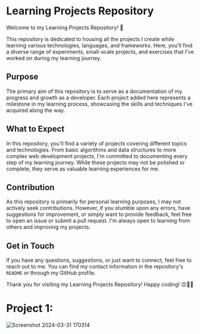 # Learning Projects Repository

Welcome to my Learning Projects Repository! 🚀

This repository is dedicated to housing all the projects I create while learning various technologies, languages, and frameworks. Here, you'll find a diverse range of experiments, small-scale projects, and exercises that I've worked on during my learning journey.

## Purpose
The primary aim of this repository is to serve as a documentation of my progress and growth as a developer. Each project added here represents a milestone in my learning process, showcasing the skills and techniques I've acquired along the way.

## What to Expect
In this repository, you'll find a variety of projects covering different topics and technologies. From basic algorithms and data structures to more complex web development projects, I'm committed to documenting every step of my learning journey. While these projects may not be polished or complete, they serve as valuable learning experiences for me.

## Contribution
As this repository is primarily for personal learning purposes, I may not actively seek contributions. However, if you stumble upon any errors, have suggestions for improvement, or simply want to provide feedback, feel free to open an issue or submit a pull request. I'm always open to learning from others and improving my projects.

## Get in Touch
If you have any questions, suggestions, or just want to connect, feel free to reach out to me. You can find my contact information in the repository's `README` or through my GitHub profile.

Thank you for visiting my Learning Projects Repository! Happy coding! 😊👨‍💻
# Project 1:
![Screenshot 2024-03-31 170314](https://github.com/rohitkorpal/Learning-projects/assets/137724523/05d4c3aa-30a3-49d2-af22-8709337c903d)
